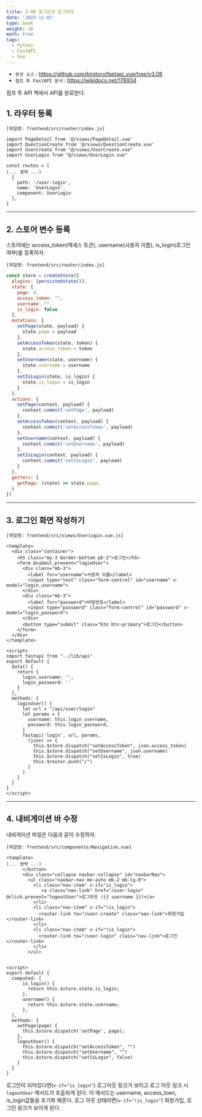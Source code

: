 ```yaml
---
title: 3-08 로그인과 로그아웃
date: '2023-11-01'
type: book
weight: 18
math: true
tags:
  - Python
  - FastAPI
  - Vue
---
```


- `완성 소스` : https://github.com/kjrstory/fastapi_vue/tree/v3.08
- `점프 투 FastAPI 문서` : https://wikidocs.net/176934


점프 투 API 책에서 API를 완료한다.

## 1. 라우터 등록


`[파일명: frontend/src/router/index.js]`
```javascript{hl_lines=[4,"8-12"]}
import PageDetail from '@/views/PageDetail.vue'
import QuestionCreate from '@/views/QuestionCreate.vue'
import UserCreate from "@/views/UserCreate.vue"
import UserLogin from "@/views/UserLogin.vue"

const routes = [
(... 생략 ...)
  {
    path: '/user-login',
    name: 'UserLogin',
    component: UserLogin
  },
]
```

---
## 2. 스토어 변수 등록


스토어에는 access_token(액세스 토큰), username(사용자 이름), is_login(로그인 여부)를 등록하자.

`[파일명: frontend/src/router/index.js]`
```javascript
const store = createStore({
  plugins: [persistedstate()],
  state: {
    page: 0,
    access_token: "",
    username: "",
    is_login: false 
  },
  mutations: {
    setPage(state, payload) {
      state.page = payload
    },
    setAccessToken(state, token) {
      state.access_token = token
    },
    setUsername(state, username) {
      state.username = username
    },
    setIsLogin(state, is_login) {
      state.is_login = is_login
    }
  },
  actions: {
    setPage(context, payload) {
      context.commit('setPage', payload)
    },
    setAccessToken(context, payload) {
      context.commit('setAccessToken', payload)
    },
    setUsername(context, payload) {
      context.commit('setUsername', payload)
    },
    setIsLogin(context, payload) {
      context.commit('setIsLogin', payload)
    }
  },
  getters: {
    getPage: (state) => state.page,
  }
})
```
---
## 3. 로그인 화면 작성하기

`[파일명: frontend/src/views/UserLogin.vue.js]`
```vue
<template>
  <div class="container">
    <h5 class="my-3 border-bottom pb-2">로그인</h5>
    <form @submit.prevent="loginUser">
      <div class="mb-3">
        <label for="username">사용자 이름</label>
        <input type="text" class="form-control" id="username" v-model="login_username">
      </div>
      <div class="mb-3">
        <label for="password">비밀번호</label>
        <input type="password" class="form-control" id="password" v-model="login_password">
      </div>
      <button type="submit" class="btn btn-primary">로그인</button>
    </form>
  </div>
</template>

<script>
import fastapi from "../lib/api"
export default {
  data() {
    return {
      login_username: '',
      login_password: ''
    }
  },
  methods: {
    loginUser() {
      let url = "/api/user/login"
      let params = {
        username: this.login_username,
        password: this.login_password,
      }
      fastapi('login', url, params,
        (json) => {
          this.$store.dispatch("setAccessToken", json.access_token)
          this.$store.dispatch("setUsername", json.username)
          this.$store.dispatch("setIsLogin", true)
          this.$router.push("/")
        }
      )
    }
  }
}
</script>
```


---
## 4. 내비게이션 바 수정


내비게이션 파일은 다음과 같이 수정하자.

`[파일명: frontend/src/components/Navigation.vue]`
```vue{hl_lines=["6-15","20-27","32-36"]}
<template>
(... 생략 ...)
      </button>
      <div class="collapse navbar-collapse" id="navbarNav">
        <ul class="navbar-nav me-auto mb-2 mb-lg-0">
          <li class="nav-item" v-if="is_login">
             <a class="nav-link" href="/user-login" @click.prevent="logoutUser">로그아웃 ({{ username }})</a>
          </li>
          <li class="nav-item" v-if="!is_login">
            <router-link to="/user-create" class="nav-link">회원가입</router-link>
          </li>  
          <li class="nav-item" v-if="!is_login">  
            <router-link to="/user-login" class="nav-link">로그인</router-link>
          </li>
        </ul>


<script>
export default {
  computed: {
      is_login() {
        return this.$store.state.is_login;
      },
      username() {
        return this.$store.state.username;
      },
  },
  methods: {
    setPage(page) {
      this.$store.dispatch('setPage', page);
    },
    logoutUser() {
      this.$store.dispatch("setAccessToken", "")
      this.$store.dispatch("setUsername", "")
      this.$store.dispatch("setIsLogin", false)
    }
  }
}
```

로그인이 되어있다면(`v-if="is_login"`) 로그아웃 링크가 보이고 로그 아웃 링크 시 `logoutUser` 메서드가 호출되게 된다. 이 메서드는 username, access_toen, is_login값들을 초기화 해준다. 
로그 아웃 상태라면(`v-if="!is_login"`) 회원가입, 로그인 링크가 보이게 된다.
